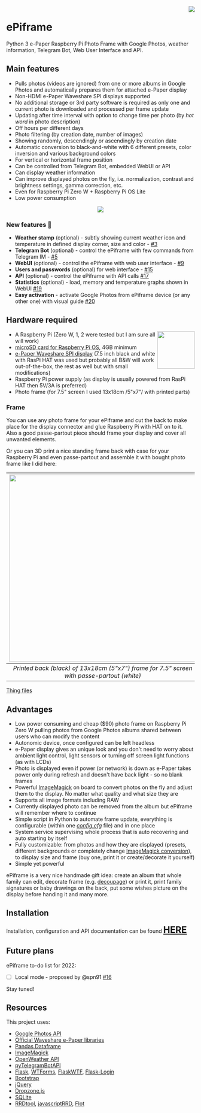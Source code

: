 <img align="right" src="https://github.com/MikeGawi/ePiframe/blob/master/assets/logo.png">

# ePiframe

Python 3 e-Paper Raspberry Pi Photo Frame with Google Photos, weather information, Telegram Bot, Web User Interface and API.

## Main features

* Pulls photos (videos are ignored) from one or more albums in Google Photos and automatically prepares them for attached e-Paper display
* Non-HDMI e-Paper Waveshare SPI displays supported
* No additional storage or 3rd party software is required as only one and current photo is downloaded and processed per frame update
* Updating after time interval with option to change time per photo (by *hot word* in photo description)
* Off hours per different days
* Photo filtering (by creation date, number of images)
* Showing randomly, descendingly or ascendingly by creation date
* Automatic conversion to black-and-white with 6 different presets, color inversion and various background colors 
* For vertical or horizontal frame position
* Can be controlled from Telegram Bot, embedded WebUI or API
* Can display weather information
* Can improve displayed photos on the fly, i.e. normalization, contrast and brightness settings, gamma correction, etc.
* Even for Raspberry Pi Zero W + Raspberry Pi OS Lite
* Low power consumption

<p align="center">
	<img src ="https://github.com/MikeGawi/ePiframe/blob/master/assets/frame.gif">
</p>

### New features 🎉

* **Weather stamp** (optional) - subtly showing current weather icon and temperature in defined display corner, size and color - [#3](https://github.com/MikeGawi/ePiframe/issues/3)
* **Telegram Bot** (optional) - control the ePiframe with few commands from Telegram IM - [#5](https://github.com/MikeGawi/ePiframe/issues/5)
* **WebUI** (optional) - control the ePiframe with web user interface - [#9](https://github.com/MikeGawi/ePiframe/issues/9)
* **Users and passwords** (optional) for web interface - [#15](https://github.com/MikeGawi/ePiframe/issues/15)
* **API** (optional) - control the ePiframe with API calls [#17](https://github.com/MikeGawi/ePiframe/issues/17)
* **Statistics** (optional) - load, memory and temperature graphs shown in WebUI [#19](https://github.com/MikeGawi/ePiframe/issues/19)
* **Easy activation** - activate Google Photos from ePiframe device (or any other one) with visual guide [#20](https://github.com/MikeGawi/ePiframe/issues/20)

## Hardware required

<a href="http://www.raspberrypi.org"><img width="100" align="right" src="https://github.com/MikeGawi/ePiframe/blob/master/assets/RPi-Logo.png"></a>

* A Raspberry Pi (Zero W, 1, 2 were tested but I am sure all will work)
* [microSD card for Raspberry Pi OS](https://www.raspberrypi.org/documentation/installation/sd-cards.md), 4GB minimum
* [e-Paper Waveshare SPI display](https://www.waveshare.com/product/raspberry-pi/displays/e-paper.htm) (7.5 inch black and white with RasPi HAT was used but probably all B&W will work out-of-the-box, the rest as well but with small modifications)
* Raspberry Pi power supply (as display is usually powered from RasPi HAT then 5V/3A is preferred)
* Photo frame (for 7.5" screen I used 13x18cm /5"x7"/ with printed parts)

### Frame

You can use any photo frame for your ePiframe and cut the back to make place for the display connector and glue Raspberry Pi with HAT on to it. Also a good passe-partout piece should frame your display and cover all unwanted elements. 

Or you can 3D print a nice standing frame back with case for your Raspberry Pi and even passe-partout and assemble it with bought photo frame like I did here:

<div align="center">

|<img src="https://github.com/MikeGawi/ePiframe/blob/master/assets/frame1.jpg" width="500"/>| 
|:--:| 
|*Printed back (black) of 13x18cm (5"x7") frame for 7.5" screen with passe-partout (white)*|

</div>

[Thing files](https://www.thingiverse.com/thing:4727060)

## Advantages

* Low power consuming and cheap ($90) photo frame on Raspberry Pi Zero W pulling photos from Google Photos albums shared between users who can modify the content
* Autonomic device, once configured can be left headless
* e-Paper display gives an unique look and you don't need to worry about ambient light control, light sensors or turning off screen light functions (as with LCDs)
* Photo is displayed even if power (or network) is down as e-Paper takes power only during refresh and doesn't have back light - so no blank frames
* Powerful [ImageMagick](https://imagemagick.org/) on board to convert photos on the fly and adjust them to the display. No matter what quality and what size they are
* Supports all image formats including RAW
* Currently displayed photo can be removed from the album but ePiframe will remember where to continue
* Simple script in Python to automate frame update, everything is configurable (within one [*config.cfg*](https://github.com/MikeGawi/ePiframe/blob/master/config.cfg) file) and in one place
* System service supervising whole process that is auto recovering and auto starting by itself
* Fully customizable: from photos and how they are displayed (presets, different backgrounds or completely change [ImageMagick conversion](https://legacy.imagemagick.org/Usage/quantize/)), to display size and frame (buy one, print it or create/decorate it yourself)
* Simple yet powerful

ePiframe is a very nice handmade gift idea: create an album that whole family can edit, decorate frame (e.g. [decoupage](https://en.wikipedia.org/wiki/Decoupage)) or print it, print family signatures or baby drawings on the back, put some wishes picture on the display before handing it and many more. 

## Installation

Installation, configuration and API documentation can be found <font size="+2"><b>[HERE](https://github.com/MikeGawi/ePiframe/blob/master/INSTALL.md)</b></font>

## Future plans
	
ePiframe to-do list for 2022:
* [ ] Local mode - proposed by @spn91 [#16](https://github.com/MikeGawi/ePiframe/issues/16)

Stay tuned!

## Resources
	
This project uses:
* [Google Photos API](https://developers.google.com/photos/library/guides/overview)
* [Official Waveshare e-Paper libraries](https://github.com/waveshare/e-Paper)
* [Pandas Dataframe](https://pandas.pydata.org/)
* [ImageMagick](https://imagemagick.org/)
* [OpenWeather API](https://openweathermap.org/api)
* [pyTelegramBotAPI](https://github.com/eternnoir/pyTelegramBotAPI)
* [Flask](https://flask.palletsprojects.com/), [WTForms](https://wtforms.readthedocs.io/), [FlaskWTF](https://flask-wtf.readthedocs.io/), [Flask-Login](https://flask-login.readthedocs.io/)
* [Bootstrap](https://getbootstrap.com/)
* [jQuery](https://jquery.com/)
* [Dropzone.js](https://www.dropzone.dev/js/)
* [SQLite](https://www.sqlite.org)
* [RRDtool](https://oss.oetiker.ch/rrdtool/), [javascriptRRD](http://javascriptrrd.sourceforge.net/), [Flot](http://www.flotcharts.org/)